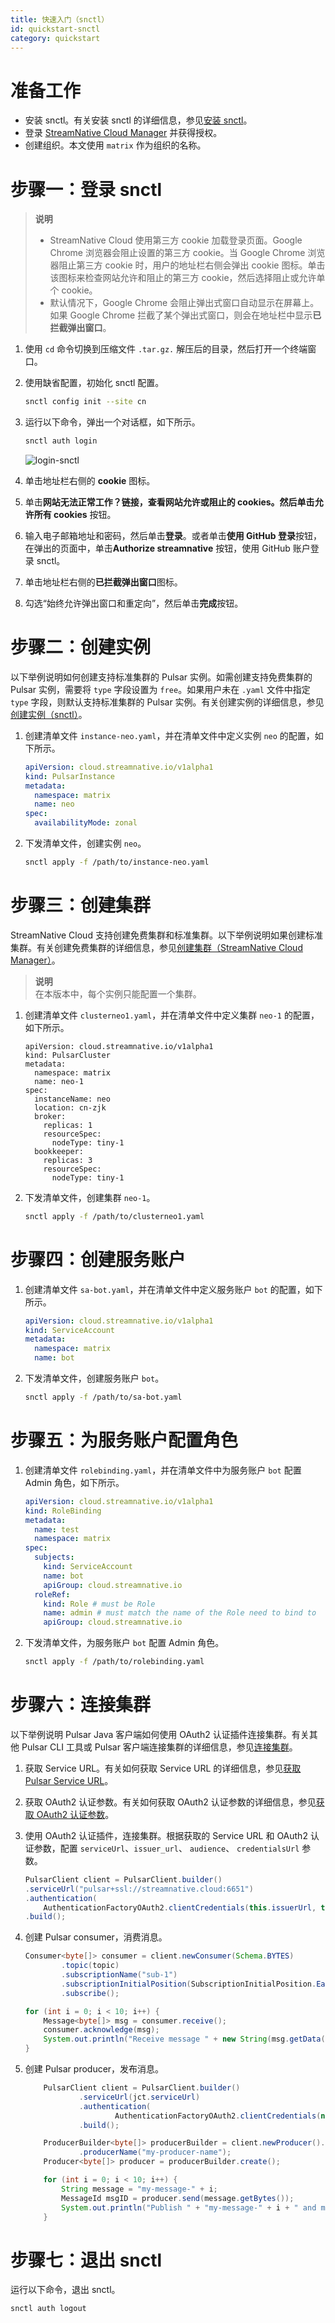 ```yaml
---
title: 快速入门（snctl）
id: quickstart-snctl
category: quickstart
---
```


# 准备工作

- 安装 snctl。有关安装 snctl 的详细信息，参见[安装 snctl](/overview.md#安装-snctl)。
- 登录 [StreamNative Cloud Manager](https://console.cloud.streamnative.cn/?defaultMethod=login) 并获得授权。
- 创建组织。本文使用 `matrix` 作为组织的名称。

# 步骤一：登录 snctl

> **说明**  
> - StreamNative Cloud 使用第三方 cookie 加载登录页面。Google Chrome 浏览器会阻止设置的第三方 cookie。当 Google Chrome 浏览器阻止第三方 cookie 时，用户的地址栏右侧会弹出 cookie 图标。单击该图标来检查网站允许和阻止的第三方 cookie，然后选择阻止或允许单个 cookie。
> - 默认情况下，Google Chrome 会阻止弹出式窗口自动显示在屏幕上。如果 Google Chrome 拦截了某个弹出式窗口，则会在地址栏中显示**已拦截弹出窗口**。

1. 使用 `cd` 命令切换到压缩文件 `.tar.gz.` 解压后的目录，然后打开一个终端窗口。

2. 使用缺省配置，初始化 snctl 配置。

    ```bash
    snctl config init --site cn
    ```

3. 运行以下命令，弹出一个对话框，如下所示。

    ```bash
    snctl auth login
    ```

    ![login-snctl](../image/login.png)

4. 单击地址栏右侧的 **cookie** 图标。

5. 单击**网站无法正常工作？**链接，查看网站允许或阻止的 cookies。然后单击**允许所有 cookies** 按钮。

6. 输入电子邮箱地址和密码，然后单击**登录**。或者单击**使用 GitHub 登录**按钮，在弹出的页面中，单击**Authorize streamnative** 按钮，使用 GitHub 账户登录 snctl。

7. 单击地址栏右侧的**已拦截弹出窗口**图标。

8. 勾选“始终允许弹出窗口和重定向”，然后单击**完成**按钮。

# 步骤二：创建实例

以下举例说明如何创建支持标准集群的 Pulsar 实例。如需创建支持免费集群的 Pulsar 实例，需要将 `type` 字段设置为 `free`。如果用户未在 `.yaml` 文件中指定 `type` 字段，则默认支持标准集群的 Pulsar 实例。有关创建实例的详细信息，参见[创建实例（snctl）](/use/instance.md#创建实例-snctl)。

1. 创建清单文件 `instance-neo.yaml`，并在清单文件中定义实例 `neo` 的配置，如下所示。

    ```yaml
    apiVersion: cloud.streamnative.io/v1alpha1
    kind: PulsarInstance
    metadata:
      namespace: matrix
      name: neo
    spec:
      availabilityMode: zonal
    ```

2. 下发清单文件，创建实例 `neo`。

    ```bash
    snctl apply -f /path/to/instance-neo.yaml
    ```

# 步骤三：创建集群

StreamNative Cloud 支持创建免费集群和标准集群。以下举例说明如果创建标准集群。有关创建免费集群的详细信息，参见[创建集群（StreamNative Cloud Manager）](/use/cluster.md#创建集群streamnative-cloud-manager)。

> **说明**  
> 在本版本中，每个实例只能配置一个集群。

1. 创建清单文件 `clusterneo1.yaml`，并在清单文件中定义集群 `neo-1` 的配置，如下所示。

    ```
    apiVersion: cloud.streamnative.io/v1alpha1
    kind: PulsarCluster
    metadata:
      namespace: matrix
      name: neo-1
    spec:
      instanceName: neo
      location: cn-zjk
      broker:
        replicas: 1
        resourceSpec:
          nodeType: tiny-1
      bookkeeper:
        replicas: 3
        resourceSpec:
          nodeType: tiny-1
    ```

2. 下发清单文件，创建集群 `neo-1`。
    
    ```bash
    snctl apply -f /path/to/clusterneo1.yaml
    ```

# 步骤四：创建服务账户

1. 创建清单文件 `sa-bot.yaml`，并在清单文件中定义服务账户 `bot` 的配置，如下所示。

    ```yaml
    apiVersion: cloud.streamnative.io/v1alpha1
    kind: ServiceAccount
    metadata:
      namespace: matrix
      name: bot
    ```

2. 下发清单文件，创建服务账户 `bot`。

    ```bash
    snctl apply -f /path/to/sa-bot.yaml
    ```

# 步骤五：为服务账户配置角色

1. 创建清单文件 `rolebinding.yaml`，并在清单文件中为服务账户 `bot` 配置 Admin 角色，如下所示。

    ```yaml
    apiVersion: cloud.streamnative.io/v1alpha1
    kind: RoleBinding
    metadata:
      name: test
      namespace: matrix
    spec:
      subjects:
        kind: ServiceAccount
        name: bot
        apiGroup: cloud.streamnative.io
      roleRef:
        kind: Role # must be Role
        name: admin # must match the name of the Role need to bind to
        apiGroup: cloud.streamnative.io
    ```

2. 下发清单文件，为服务账户 `bot` 配置 Admin 角色。

    ```bash
    snctl apply -f /path/to/rolebinding.yaml
    ```

# 步骤六：连接集群

以下举例说明 Pulsar Java 客户端如何使用 OAuth2 认证插件连接集群。有关其他 Pulsar CLI 工具或 Pulsar 客户端连接集群的详细信息，参见[连接集群](/connect/overview.md)。

1. 获取 Service URL。有关如何获取 Service URL 的详细信息，参见[获取 Pulsar Service URL](/connect/overview.md#获取-service-url)。

2. 获取 OAuth2 认证参数。有关如何获取 OAuth2 认证参数的详细信息，参见[获取 OAuth2 认证参数](/connect/overview.md#获取-oauth2-authentication-parameters)。

3. 使用 OAuth2 认证插件，连接集群。根据获取的 Service URL 和 OAuth2 认证参数，配置 `serviceUrl`、`issuer_url`、 `audience`、 `credentialsUrl` 参数。

    ```java
    PulsarClient client = PulsarClient.builder()
    .serviceUrl("pulsar+ssl://streamnative.cloud:6651")
    .authentication(
        AuthenticationFactoryOAuth2.clientCredentials(this.issuerUrl, this.credentialsUrl, this.audience))
    .build();
    ```

4. 创建 Pulsar consumer，消费消息。

    ```Java
    Consumer<byte[]> consumer = client.newConsumer(Schema.BYTES)
            .topic(topic)
            .subscriptionName("sub-1")
            .subscriptionInitialPosition(SubscriptionInitialPosition.Earliest)
            .subscribe();

    for (int i = 0; i < 10; i++) {
        Message<byte[]> msg = consumer.receive();
        consumer.acknowledge(msg);
        System.out.println("Receive message " + new String(msg.getData()));
    }
    ```

5. 创建 Pulsar producer，发布消息。

    ```Java
        PulsarClient client = PulsarClient.builder()
                .serviceUrl(jct.serviceUrl)
                .authentication(
                        AuthenticationFactoryOAuth2.clientCredentials(new URL(jct.issuerUrl), new URL(jct.credentialsUrl), jct.audience))
                .build();

        ProducerBuilder<byte[]> producerBuilder = client.newProducer().topic(topic)
                .producerName("my-producer-name");
        Producer<byte[]> producer = producerBuilder.create();

        for (int i = 0; i < 10; i++) {
            String message = "my-message-" + i;
            MessageId msgID = producer.send(message.getBytes());
            System.out.println("Publish " + "my-message-" + i + " and message ID " + msgID);
        }
    ```

# 步骤七：退出 snctl

运行以下命令，退出 snctl。

```bash
snctl auth logout
```
